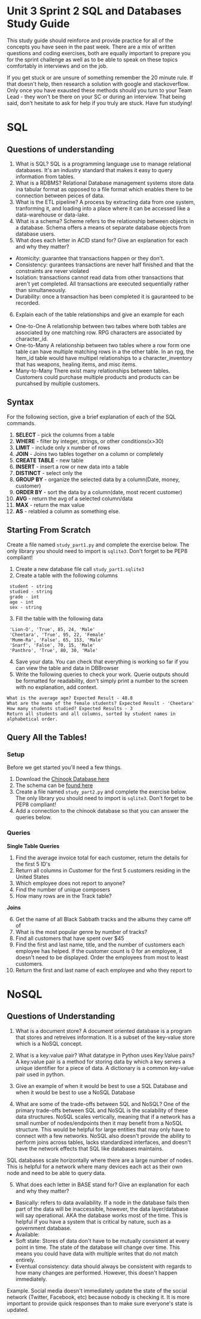 # Unit 3 Sprint 2 SQL and Databases Study Guide

This study guide should reinforce and provide practice for all of the concepts you have seen in the past week. 
There are a mix of written questions and coding exercises, both are equally important to prepare you for the sprint challenge 
as well as to be able to speak on these topics comfortably in interviews and on the job.

If you get stuck or are unsure of something remember the 20 minute rule. 
If that doesn't help, then research a solution with google and stackoverflow. Only once you have exausted these methods should you turn to your Team Lead - 
they won't be there on your SC or during an interview. That being said, don't hesitate to ask for help if you truly are stuck.
Have fun studying!
# SQL

## Questions of understanding
1. What is SQL?
    SQL is a programming language use to manage relational databases. 
    It's an industry standard that makes it easy to query information from tables. 
2. What is a RDBMS?
    Relational Database management systems store data ina  tabular format as opposed to a file format which enables there to be connection between peices of data. 
3. What is the ETL pipeline?
    A process by extracting data from one system, tranforming it, and loading into a place where it can be accessed like a data-warehouse or data-lake. 
4. What is a schema?
    Scheme refers to the relationship between objects in a database. Schema offers a means ot separate database objects from database users. 
5. What does each letter in ACID stand for? Give an explanation for each and why they matter?
 - Atomicity: guarantee that transactions happen or they don't. 
 - Consistency: gurantees transactions are never half finished and that the constraints are never violated
 - Isolation: transactions cannot read data from other transactions that aren't yet completed. All transactions are executed sequentially rather than simultaneously. 
 - Durability: once a transaction has been completed it is gauranteed to be recorded. 
6. Explain each of the table relationships and give an example for each
 - One-to-One
    A relationship between two talbes where both tables are associated by one matching row. RPG characters are associated by character_id. 
 - One-to-Many
    A relationship between two tables where a row form one table can have multiple matching rows in a the other table. 
    In an rpg, the Item_id table would have multipel relationships to a character_inventory that has weapons, healing items, and misc items. 
 - Many-to-Many
    There exist many relationships between tables. Customers could purchase multiple products and products can be purcahsed by multiple customers. 

## Syntax
For the following section, give a brief explanation of each of the SQL commands.

1. **SELECT** - pick the columns from a table
2. **WHERE** - filter by integer, strings, or other conditions(x>30)
3. **LIMIT** - include only x number of rows
5. **JOIN** - Joins two tables together on a column or completely
6. **CREATE TABLE** - new table
7. **INSERT** - insert a row or new data into a table
8. **DISTINCT** - select only the 
9. **GROUP BY** - organize the selected data by a column(Date, money, customer)
10. **ORDER BY** - sort the data by a column(date, most recent customer)
11. **AVG** - return the avg of a selected column/data
12. **MAX** - return the max value
13. **AS** - relabled a column as something else. 

## Starting From Scratch
Create a file named `study_part1.py` and complete the exercise below. The only library you should need to import is `sqlite3`. Don't forget to be PEP8 compliant!
1. Create a new database file call `study_part1.sqlite3`
2. Create a table with the following columns
```
 student - string
 studied - string
 grade - int
 age - int
 sex - string
 ```

3. Fill the table with the following data
```
 'Lion-O', 'True', 85, 24, 'Male'
 'Cheetara', 'True', 95, 22, 'Female'
 'Mumm-Ra', 'False', 65, 153, 'Male'
 'Snarf', 'False', 70, 15, 'Male'
 'Panthro', 'True', 80, 30, 'Male'
 ```
4. Save your data. You can check that everything is working so far if you can view the table and data in DBBrowser
5. Write the following queries to check your work. Querie outputs should be formatted for readability, don't simply print a number to the screen with no explanation, add context.
```
What is the average age? Expected Result - 48.8
What are the name of the female students? Expected Result - 'Cheetara'
How many students studied? Expected Results - 3
Return all students and all columns, sorted by student names in alphabetical order.
```

## Query All the Tables!

### Setup
Before we get started you'll need a few things.
1. Download the [Chinook Database here](https://github.com/bundickm/Study-Guides/blob/master/data/Chinook_Sqlite.sqlite)
2. The schema can be [found here](https://github.com/bundickm/Study-Guides/blob/master/data/Chinook%20Schema.png)
3. Create a file named `study_part2.py` and complete the exercise below. The only library you should need to import is `sqlite3`. Don't forget to be PEP8 compliant!
4. Add a connection to the chinook database so that you can answer the queries below.

### Queries
**Single Table Queries**
1. Find the average invoice total for each customer, return the details for the first 5 ID's
2. Return all columns in Customer for the first 5 customers residing in the United States
3. Which employee does not report to anyone?
4. Find the number of unique composers
5. How many rows are in the Track table?

**Joins**

6. Get the name of all Black Sabbath tracks and the albums they came off of
7. What is the most popular genre by number of tracks?
8. Find all customers that have spent over $45
9. Find the first and last name, title, and the number of customers each employee has helped. 
If the customer count is 0 for an employee, it doesn't need to be displayed. Order the employees from most to least customers.
10. Return the first and last name of each employee and who they report to

# NoSQL

## Questions of Understanding
1. What is a document store?
    A document oriented database is a program that stores and retreives information. 
    It is a subset of the key-value store which is a NoSQL concept. 
2. What is a key:value pair? What datatype in Python uses Key:Value pairs?
    A key:value pair is a method for storing data by which a key serves a unique identifier for a piece of data. 
    A dictionary is a common key-value pair used in python. 
3. Give an example of when it would be best to use a SQL Database and when it would be best to use a NoSQL Database

4. What are some of the trade-offs between SQL and NoSQL?
One of the primary trade-offs between SQL and NoSQL is the scalability of these data structures. 
NoSQL scales vertically, meaning that if a network has a small number of nodes/endpoints then it may benefit from a NoSQL structure. This would be helpful for large entities that may only have to connect with a few networks. NoSQL also doesn't provide the ability to perform joins across tables, lacks standardized interfaces, and doesn't have the network effects that SQL like databases maintains. 

SQL databases scale horizontally where there are a large number of nodes. 
This is helpful for a network where many devices each act as their own node and need to be able to query data.  

5. What does each letter in BASE stand for? Give an explanation for each and why they matter?
 - Basically: refers to data availability. If a node in the database fails then part of the data will be inaccessible, 
 however, the data layer/database will say operational. AKA the database works most of the time. 
 This is helpful if you have a system that is critical by nature, such as a government database. 
 - Available:
 - Soft state: Stores of data don't have to be mutually consistent at every point in time. The state of the database will change over time. 
 This means you could have data with multiple writes that do not match entirely. 
 - Eventual consistency: data should always be consistent with regards to how many changes are performed. However, this doesn't happen immediately. 

 Example. Social media doesn't immediately update the state of the social network (Twitter, Facebook, etc) because nobody is checking it. 
 It is more important to provide quick responses than to make sure everyone's state is updated.  